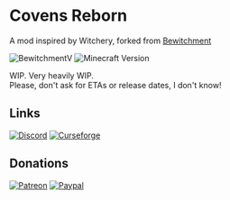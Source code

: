 # Covens Reborn
A mod inspired by Witchery, forked from [Bewitchment](https://github.com/Um-Mitternacht/Bewitchment)

![BewitchmentV](https://img.shields.io/badge/Covens%20Reborn-v0.0.16-purple.svg?longCache=true&style=flat) 
![Minecraft Version](https://img.shields.io/badge/minecraft_version-1.12.2+-red.svg?longCache=true&style=flat)


WIP. Very heavily WIP.  
Please, don't ask for ETAs or release dates, I don't know!  

## Links

[![Discord](https://img.shields.io/badge/Discord-Join%20the%20server!-7289da.svg?longCache=true&style=for-the-badge)](https://discord.gg/mVqtDBT)
[![Curseforge](https://img.shields.io/badge/Curseforge-Project%20page%20not%20available%20yet!-A54C2D.svg?longCache=true&style=for-the-badge)](https://minecraft.curseforge.com/projects/covens-reborn)

## Donations
[![Patreon](https://img.shields.io/badge/Patreon-Become%20a%20Patron-orange.svg?longCache=true&style=for-the-badge)](https://www.patreon.com/Zabi94) 
[![Paypal](https://img.shields.io/badge/Paypal-Donate-blue.svg?longCache=true&style=for-the-badge)](https://paypal.me/zabi94)
